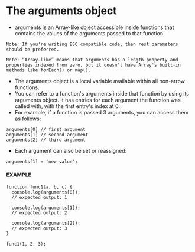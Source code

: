 # The arguments object

- arguments is an Array-like object accessible inside functions that contains the values of the arguments passed to that function.

```
Note: If you're writing ES6 compatible code, then rest parameters should be preferred.
```

```
Note: “Array-like” means that arguments has a length property and properties indexed from zero, but it doesn't have Array's built-in methods like forEach() or map().
```

- The arguments object is a local variable available within all non-arrow functions.
- You can refer to a function's arguments inside that function by using its arguments object. It has entries for each argument the function was called with, with the first entry's index at 0.
- For example, if a function is passed 3 arguments, you can access them as follows:

```
arguments[0] // first argument
arguments[1] // second argument
arguments[2] // third argument
```

- Each argument can also be set or reassigned:

```
arguments[1] = 'new value';
```

#### **EXAMPLE**

```
function func1(a, b, c) {
  console.log(arguments[0]);
  // expected output: 1

  console.log(arguments[1]);
  // expected output: 2

  console.log(arguments[2]);
  // expected output: 3
}

func1(1, 2, 3);
```
